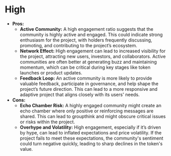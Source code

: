 # High

* **Pros:**
  * **Active Community:** A high engagement ratio suggests that the community is highly active and engaged. This could indicate strong enthusiasm for the project, with holders frequently discussing, promoting, and contributing to the project’s ecosystem.
  * **Network Effect:** High engagement can lead to increased visibility for the project, attracting new users, investors, and collaborators. Active communities are often better at generating buzz and maintaining momentum, which can be critical during key stages like token launches or product updates.
  * **Feedback Loop:** An active community is more likely to provide valuable feedback, participate in governance, and help shape the project’s future direction. This can lead to a more responsive and adaptive project that aligns closely with its users' needs.
* **Cons:**
  * **Echo Chamber Risk:** A highly engaged community might create an echo chamber where only positive or reinforcing messages are shared. This can lead to groupthink and might obscure critical issues or risks within the project.
  * **Overhype and Volatility:** High engagement, especially if it’s driven by hype, can lead to inflated expectations and price volatility. If the project fails to meet these expectations, the community's sentiment could turn negative quickly, leading to sharp declines in the token's value.
